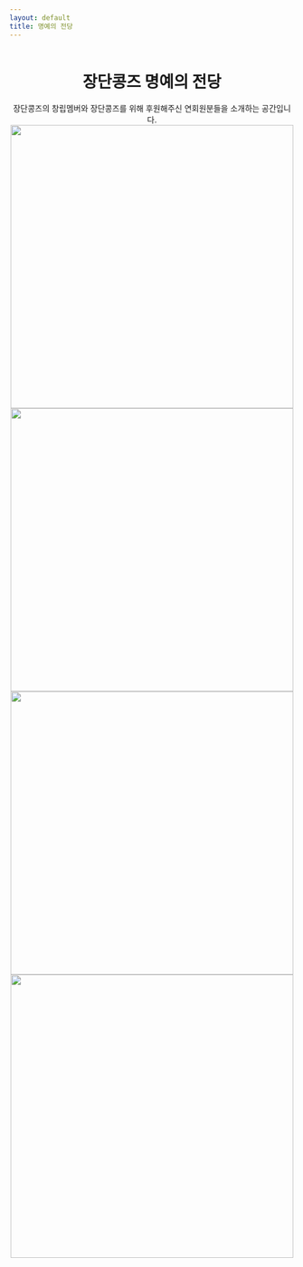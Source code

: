 ```yaml
---
layout: default
title: 명예의 전당
---
```


<div id="contact" style="display: flex; flex-direction: column; align-items: center; text-align: center;">
  <h1 class="pageTitle">장단콩즈 명예의 전당</h1>
	<a>장단콩즈의 창립멤버와 장단콩즈를 위해 후원해주신 연회원분들을 소개하는 공간입니다. </a>
  
  <img src="{{ '/assets/img/founders.jpg' | relative_url }}" alt="" width="500">
  
  <img src="{{ '/assets/img/donator1.jpg' | relative_url }}" alt="" width="500">
    
  <img src="{{ '/assets/img/donator2.jpeg' | relative_url }}" alt="" width="500">

  <img src="{{ '/assets/img/donator3.jpeg' | relative_url }}" alt="" width="500">
</div>
